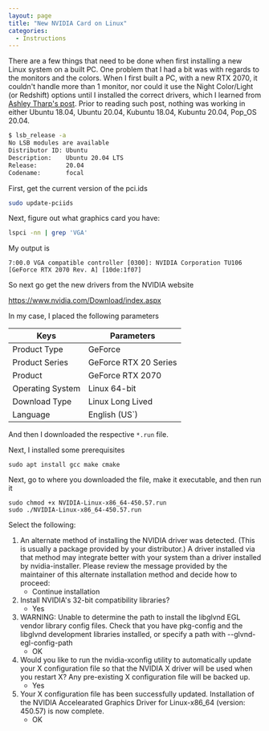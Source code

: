 ```yaml
---
layout: page
title: "New NVIDIA Card on Linux"
categories:
  - Instructions
---
```


There are a few things that need to be done when first installing a new Linux system on a built PC. One problem that I had a bit was with regards to the monitors and the colors. When I first built a PC, with a new RTX 2070, it couldn't handle more than 1 monitor, nor could it use the Night Color/Light (or Redshift) options until I installed the correct drivers, which I learned from [Ashley Tharp's post](https://medium.com/@ashley.tharp/ubuntu-18-04b-solved-could-not-see-second-monitor-nvidia-graphics-card-a9cb67317288). Prior to reading such post, nothing was working in either Ubuntu 18.04, Ubuntu 20.04, Kubuntu 18.04, Kubuntu 20.04, Pop_OS 20.04. 

```bash
$ lsb_release -a
No LSB modules are available 
Distributor ID: Ubuntu 
Description:    Ubuntu 20.04 LTS 
Release:        20.04 
Codename:       focal
```

First, get the current version of the pci.ids
```bash
sudo update-pciids
```

Next, figure out what graphics card you have:
```bash
lspci -nn | grep 'VGA' 
```

My output is 
```
7:00.0 VGA compatible controller [0300]: NVIDIA Corporation TU106 [GeForce RTX 2070 Rev. A] [10de:1f07]
```

So next go get the new drivers from the NVIDIA website

https://www.nvidia.com/Download/index.aspx

In my case, I placed the following parameters

| Keys             | Parameters            |
| ---------------- | --------------------- |
| Product Type     | GeForce               |
| Product Series   | GeForce RTX 20 Series |
| Product          | GeForce RTX 2070      |
| Operating System | Linux 64-bit          |
| Download Type    | Linux Long Lived      |
| Language         | English (US`)         |

And then I downloaded the respective `*.run` file. 

Next, I installed some prerequisites

```bas
sudo apt install gcc make cmake
```

Next, go to where you downloaded the file, make it executable, and then run it

```bas
sudo chmod +x NVIDIA-Linux-x86_64-450.57.run
sudo ./NVIDIA-Linux-x86_64-450.57.run
```

Select the following:

1. An alternate method of installing the NVIDIA driver was detected. (This is usually a package provided by your distributor.) A driver installed via that method may integrate better with your system than a driver installed by nvidia-installer. Please review the message provided by the maintainer of this alternate installation method and decide how to proceed: 
   - Continue installation
2. Install NVIDIA's 32-bit compatibility libraries?
   - Yes
3. WARNING: Unable to determine the path to install the libglvnd EGL vendor library config files. Check that you have pkg-config and the libglvnd development libraries installed, or specify a path with --glvnd-egl-config-path
   - OK
4. Would you like to run the nvidia-xconfig utility to automatically update your X configuration file so that the NVIDIA X driver will be used when you restart X? Any pre-existing X configuration file will be backed up. 
   - Yes
5. Your X configuration file has been successfully updated. Installation of the NVIDIA Accelearated Graphics Driver for Linux-x86_64 (version: 450.57) is now complete.
   - OK

